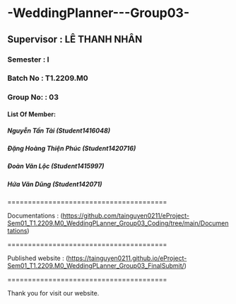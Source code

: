 # -WeddingPlanner---Group03-
## Supervisor : LÊ THANH NHÂN
### Semester : I
### Batch No : T1.2209.M0
### Group No: : 03
#### List Of Member:
##### Nguyễn Tấn Tài (Student1416048)
##### Đặng Hoàng Thiện Phúc (Student1420716)
##### Đoàn Văn Lộc (Student1415997)
##### Hứa Văn Dũng (Student142071)
=======================================

Documentations : (https://github.com/tainguyen0211/eProject-Sem01_T1.2209.M0_WeddingPLanner_Group03_Coding/tree/main/Documentations)

=======================================

Published website : (https://tainguyen0211.github.io/eProject-Sem01_T1.2209.M0_WeddingPLanner_Group03_FinalSubmit/)

=======================================

Thank you for visit our website.
